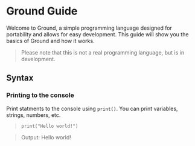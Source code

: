 # Ground Guide
Welcome to Ground, a simple programming language designed for portability and allows for easy development. This guide will show you the basics of Ground and how it works. 

> Please note that this is not a real programming language, but is in development.

## Syntax
### Printing to the console
Print statments to the console using `print()`. You can print variables, strings, numbers, etc.

> `print("Hello world!")`

> Output: Hello world!
